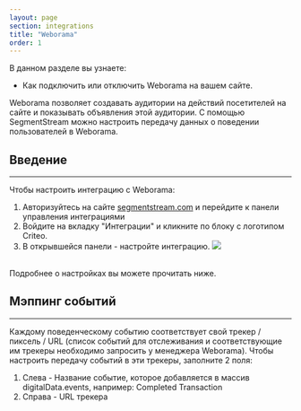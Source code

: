 ```yaml
---
layout: page
section: integrations
title: "Weborama"
order: 1
---
```


В данном разделе вы узнаете:
* Как подключить или отключить Weborama на вашем сайте.

Weborama позволяет создавать аудитории на действий посетителей на сайте и показывать объявления этой аудитории.
С помощью SegmentStream можно настроить передачу данных о поведении пользователей в Weborama.

## Введение
------
Чтобы настроить интеграцию с Weborama:
1. Авторизуйтесь на сайте [segmentstream.com](https://admin.segmentstream.com/) и перейдите к панели управления интеграциями
2. Войдите на вкладку "Интеграции" и кликните по блоку с логотипом Criteo.
3. В открывшейся панели - настройте интеграцию.
![](/img/integrations.weborama.settings.png)
<br />
Подробнее о настройках вы можете прочитать ниже.

## Мэппинг событий
------
Каждому поведенческому событию соответствует свой трекер / пиксель / URL (список событий для отслеживания и соответствующие им трекеры необходимо запросить у менеджера Weborama).
Чтобы настроить передачу событий в эти трекеры, заполните 2 поля:
1) Слева - Название событие, которое добавляется в массив digitalData.events, например: Completed Transaction
2) Справа - URL трекера
